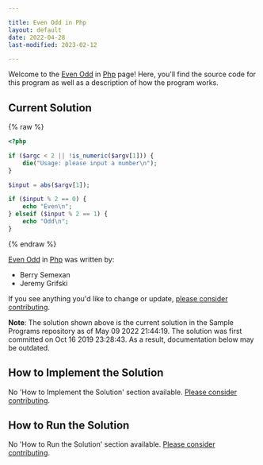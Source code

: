 ```yaml
---

title: Even Odd in Php
layout: default
date: 2022-04-28
last-modified: 2023-02-12

---
```


Welcome to the [Even Odd](https://sampleprograms.io/projects/even-odd) in [Php](https://sampleprograms.io/languages/php) page! Here, you'll find the source code for this program as well as a description of how the program works.

## Current Solution

{% raw %}

```php
<?php

if ($argc < 2 || !is_numeric($argv[1])) {
    die("Usage: please input a number\n");
}

$input = abs($argv[1]);

if ($input % 2 == 0) {
    echo "Even\n";
} elseif ($input % 2 == 1) {
    echo "Odd\n";
}
```

{% endraw %}

[Even Odd](https://sampleprograms.io/projects/even-odd) in [Php](https://sampleprograms.io/languages/php) was written by:

- Berry Semexan
- Jeremy Grifski

If you see anything you'd like to change or update, [please consider contributing](https://github.com/TheRenegadeCoder/sample-programs).

**Note**: The solution shown above is the current solution in the Sample Programs repository as of May 09 2022 21:44:19. The solution was first committed on Oct 16 2019 23:28:43. As a result, documentation below may be outdated.

## How to Implement the Solution

No 'How to Implement the Solution' section available. [Please consider contributing](https://github.com/TheRenegadeCoder/sample-programs-website).

## How to Run the Solution

No 'How to Run the Solution' section available. [Please consider contributing](https://github.com/TheRenegadeCoder/sample-programs-website).
